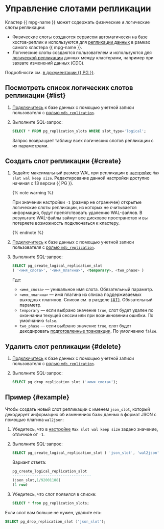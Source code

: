 # Управление слотами репликации

Кластер {{ mpg-name }} может содержать физические и логические слоты репликации:

* Физические слоты создаются сервисом автоматически на базе хостов-реплик и используются для [репликации данных](../concepts/replication.md) в рамках самого кластера {{ mpg-name }}.
* Логические слоты создаются пользователем и используются для [логической репликации](../concepts/replication.md#logical-decoding) данных между кластерами, например при захвате изменений данных (CDC).

Подробности см. [в документации {{ PG }}](https://www.postgresql.org/docs/current/logicaldecoding.html).

## Посмотреть список логических слотов репликации {#list}

1. [Подключитесь](connect.md) к базе данных с помощью учетной записи пользователя с [ролью `mdb_replication`](../concepts/roles.md#mdb-replication).
1. Выполните SQL-запрос:

    ```sql
    SELECT * FROM pg_replication_slots WHERE slot_type='logical';
    ```

    Запрос возвращает таблицу всех логических слотов репликации с их параметрами.

## Создать слот репликации {#create}

1. Задайте максимальный размер WAL при репликации в [настройке](../concepts/settings-list.md#setting-max-slot-wal-keep-size) `Max slot wal keep size`. Редактирование данной настройки доступно начиная с 13 версии {{ PG }}.

    {% note warning %}

    При значении настройки `-1` (размер не ограничен) открытые логические слоты репликации, из которых не считывается информация, будут препятствовать удалению WAL-файлов. В результате WAL-файлы займут все дисковое пространство и вы потеряете возможность подключаться к кластеру.

    {% endnote %}

1. [Подключитесь](connect.md) к базе данных с помощью учетной записи пользователя с [ролью `mdb_replication`](../concepts/roles.md#mdb-replication).
1. Выполните SQL-запрос:

    ```sql
    SELECT pg_create_logical_replication_slot 
    ( '<имя_слота>', '<имя_плагина>', <temporary>, <two_phase> )
    ```

    Где:

    * `<имя_слота>` — уникальное имя слота. Обязательный параметр.
    * `<имя_плагина>` — имя плагина из списка поддерживаемых выходных плагинов. Список см. в разделе [{#T}](../concepts/replication.md#logical-decoding). Обязательный параметр.
    * `temporary` — если выбрано значение `true`, слот будет удален по окончании текущей сессии или при возникновении ошибки. По умолчанию `false`.
    * `two_phase` — если выбрано значение `true`, слот будет декодировать [подготовленные транзакции](https://www.postgresql.org/docs/current/sql-prepare-transaction.html). По умолчанию `false`.

## Удалить слот репликации {#delete}

1. [Подключитесь](connect.md) к базе данных с помощью учетной записи пользователя с [ролью `mdb_replication`](../concepts/roles.md#mdb-replication).
1. Выполните SQL-запрос:

    ```sql
    SELECT pg_drop_replication_slot ('<имя_слота>');
    ```

## Пример {#example}

Чтобы создать новый слот репликации с именем `json_slot`, который декодирует информацию об изменениях базы данных в формат JSON с помощью плагина `wal2json`:

1. Убедитесь, что в [настройке](../concepts/settings-list.md#setting-max-slot-wal-keep-size) `Max slot wal keep size` задано значение, отличное от `-1`.
1. Выполните SQL-запрос:

    ```sql
    SELECT pg_create_logical_replication_slot ( 'json_slot', 'wal2json', false, false );
    ```

    Вариант ответа:

    ```sql
    pg_create_logical_replication_slot 
    ------------------------------------
    (json_slot,1/92001108)
    (1 row)
    ```

1. Убедитесь, что слот появился в списке:

    ```sql
    SELECT * from pg_replication_slots;
    ```

Если слот вам больше не нужен, удалите его:

```sql
SELECT pg_drop_replication_slot ('json_slot');
```
